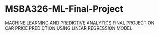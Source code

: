 # MSBA326-ML-Final-Project
MACHINE LEARNING AND PREDICTIVE ANALYTICS FINAL PROJECT ON CAR PRICE PREDICTION USING LINEAR REGRESSION MODEL
